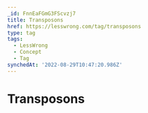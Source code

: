 ```yaml
---
_id: FnnEaFGmG3FScvzj7
title: Transposons
href: https://lesswrong.com/tag/transposons
type: tag
tags:
  - LessWrong
  - Concept
  - Tag
synchedAt: '2022-08-29T10:47:20.986Z'
---
```

# Transposons

